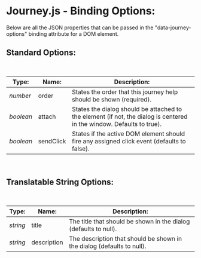 # Journey.js - Binding Options:

Below are all the JSON properties that can be passed in the "data-journey-options" binding attribute for a DOM element.


## Standard Options:
<br/>

| Type: | Name: | Description: |
| --- | --- | --- |
| *number* | order | States the order that this journey help should be shown (required). |
| *boolean* | attach | States the dialog should be attached to the element (if not, the dialog is centered in the window. Defaults to true). |
| *boolean* | sendClick | States if the active DOM element should fire any assigned click event (defaults to false). |
<br/>


## Translatable String Options:
<br/>

| Type: | Name: | Description: |
| --- | --- | --- |
| *string* | title | The title that should be shown in the dialog (defaults to null). |
| *string* | description | The description that should be shown in the dialog (defaults to null). |